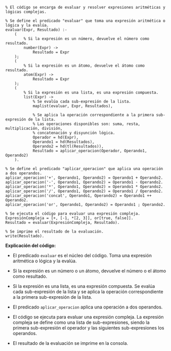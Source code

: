 ```
% El código se encarga de evaluar y resolver expresiones aritméticas y lógicas complejas.

% Se define el predicado "evaluar" que toma una expresión aritmética o lógica y la evalúa.
evaluar(Expr, Resultado) :-
    (
        % Si la expresión es un número, devuelve el número como resultado.
        number(Expr) ->
            Resultado = Expr
    );
    (
        % Si la expresión es un átomo, devuelve el átomo como resultado.
        atom(Expr) ->
            Resultado = Expr
    );
    (
        % Si la expresión es una lista, es una expresión compuesta.
        list(Expr) ->
            % Se evalúa cada sub-expresión de la lista.
            maplist(evaluar, Expr, Resultados),

            % Se aplica la operación correspondiente a la primera sub-expresión de la lista.
            % Las operaciones disponibles son: suma, resta, multiplicación, división,
            % concatenación y disyunción lógica.
            Operador = hd(Expr),
            Operando1 = hd(Resultados),
            Operando2 = hd(tl(Resultados)),
            Resultado = aplicar_operacion(Operador, Operando1, Operando2)
    ).

% Se define el predicado "aplicar_operacion" que aplica una operación a dos operandos.
aplicar_operacion('+', Operando1, Operando2) = Operando1 + Operando2.
aplicar_operacion('-', Operando1, Operando2) = Operando1 - Operando2.
aplicar_operacion('*', Operando1, Operando2) = Operando1 * Operando2.
aplicar_operacion('/', Operando1, Operando2) = Operando1 / Operando2.
aplicar_operacion('concat', Operando1, Operando2) = Operando1 ++ Operando2.
aplicar_operacion('or', Operando1, Operando2) = Operando1 ; Operando2.

% Se ejecuta el código para evaluar una expresión compleja.
ExpresiónCompleja = [+, [-1, *[2, 3]], or[true, false]].
Resultado = evaluar(ExpresiónCompleja, Resultado).

% Se imprime el resultado de la evaluación.
write(Resultado).
```

**Explicación del código:**

* El predicado `evaluar` es el núcleo del código. Toma una expresión aritmética o lógica y la evalúa.

* Si la expresión es un número o un átomo, devuelve el número o el átomo como resultado.

* Si la expresión es una lista, es una expresión compuesta. Se evalúa cada sub-expresión de la lista y se aplica la operación correspondiente a la primera sub-expresión de la lista.

* El predicado `aplicar_operacion` aplica una operación a dos operandos.

* El código se ejecuta para evaluar una expresión compleja. La expresión compleja se define como una lista de sub-expresiones, siendo la primera sub-expresión el operador y las siguientes sub-expresiones los operandos.

* El resultado de la evaluación se imprime en la consola.